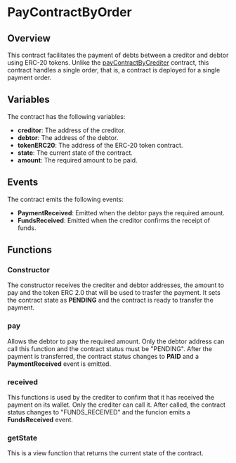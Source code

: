 # PayContractByOrder

## Overview

This contract facilitates the payment of debts between a creditor and debtor using ERC-20 tokens. Unlike the [payContractByCrediter](./payment_contract_by_crediter.md#overview) contract, this contract handles a single order, that is, a contract is deployed for a single payment order.

## Variables

The contract has the following variables:

- **creditor**: The address of the creditor.
- **debtor**: The address of the debtor.
- **tokenERC20**: The address of the ERC-20 token contract.
- **state**: The current state of the contract.
- **amount**: The required amount to be paid.

## Events

The contract emits the following events:

- **PaymentReceived**: Emitted when the debtor pays the required amount.
- **FundsReceived**: Emitted when the creditor confirms the receipt of funds.

## Functions

### Constructor
The constructor receives the crediter and debtor addresses, the amount to pay and the token ERC 2.0 that will be used to trasfer the payment. It sets the contract state as **PENDING** and the contract is ready to transfer the payment.

### pay 
Allows the debtor to pay the required amount. Only the debtor address can call this function and the contract status must be "PENDING". After the payment is transferred, the contract status changes to **PAID** and a **PaymentReceived** event is emitted.

### received
This functions is used by the crediter to confirm that it has received the payment on its wallet. Only the crediter can call it. After called, the contract status changes to "FUNDS_RECEIVED" and the funcion emits a **FundsReceived** event.

### getState 
This is a view function that returns the current state of the contract.
